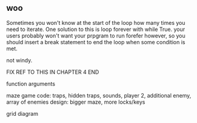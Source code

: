 ## woo

Sometimes you won't know at the start of the loop how many times you need to iterate.
One solution to this is loop forever with while True. your users probably won't want your prpgram to run forefer however, so you should insert a break statement to end the loop when some condition is met.







not windy.



FIX REF TO THIS IN CHAPTER 4 END


function arguments



maze game code: traps, hidden traps, sounds, player 2, additional enemy, array of enemies
design: bigger maze, more locks/keys

grid diagram
